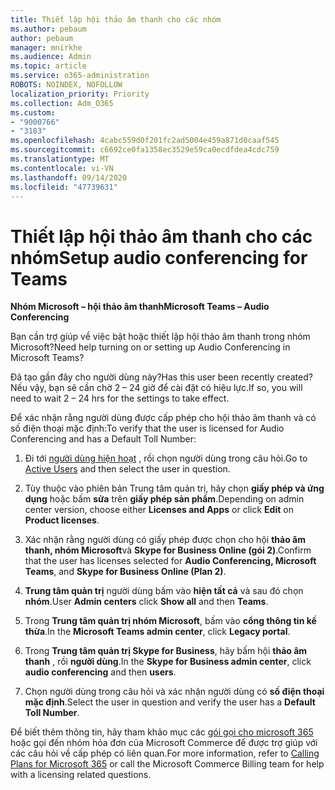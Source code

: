 ```yaml
---
title: Thiết lập hội thảo âm thanh cho các nhóm
ms.author: pebaum
author: pebaum
manager: mnirkhe
ms.audience: Admin
ms.topic: article
ms.service: o365-administration
ROBOTS: NOINDEX, NOFOLLOW
localization_priority: Priority
ms.collection: Adm_O365
ms.custom:
- "9000766"
- "3183"
ms.openlocfilehash: 4cabc559d0f201fc2ad5004e459a871d0caaf545
ms.sourcegitcommit: c6692ce0fa1358ec3529e59ca0ecdfdea4cdc759
ms.translationtype: MT
ms.contentlocale: vi-VN
ms.lasthandoff: 09/14/2020
ms.locfileid: "47739631"
---
```

# <a name="setup-audio-conferencing-for-teams"></a><span data-ttu-id="facf7-102">Thiết lập hội thảo âm thanh cho các nhóm</span><span class="sxs-lookup"><span data-stu-id="facf7-102">Setup audio conferencing for Teams</span></span>

<span data-ttu-id="facf7-103">**Nhóm Microsoft – hội thảo âm thanh**</span><span class="sxs-lookup"><span data-stu-id="facf7-103">**Microsoft Teams – Audio Conferencing**</span></span>

<span data-ttu-id="facf7-104">Bạn cần trợ giúp về việc bật hoặc thiết lập hội thảo âm thanh trong nhóm Microsoft?</span><span class="sxs-lookup"><span data-stu-id="facf7-104">Need help turning on or setting up Audio Conferencing in Microsoft Teams?</span></span>

<span data-ttu-id="facf7-105">Đã tạo gần đây cho người dùng này?</span><span class="sxs-lookup"><span data-stu-id="facf7-105">Has this user been recently created?</span></span>  <span data-ttu-id="facf7-106">Nếu vậy, bạn sẽ cần chờ 2 – 24 giờ để cài đặt có hiệu lực.</span><span class="sxs-lookup"><span data-stu-id="facf7-106">If so, you will need to wait 2 – 24 hrs for the settings to take effect.</span></span>

<span data-ttu-id="facf7-107">Để xác nhận rằng người dùng được cấp phép cho hội thảo âm thanh và có số điện thoại mặc định:</span><span class="sxs-lookup"><span data-stu-id="facf7-107">To verify that the user is licensed for Audio Conferencing and has a Default Toll Number:</span></span>

1. <span data-ttu-id="facf7-108">Đi tới [người dùng hiện hoạt](https://admin.microsoft.com/Adminportal/Home?source=applauncher#/users) , rồi chọn người dùng trong câu hỏi.</span><span class="sxs-lookup"><span data-stu-id="facf7-108">Go to [Active Users](https://admin.microsoft.com/Adminportal/Home?source=applauncher#/users) and then select the user in question.</span></span>

2. <span data-ttu-id="facf7-109">Tùy thuộc vào phiên bản Trung tâm quản trị, hãy chọn **giấy phép và ứng dụng** hoặc bấm **sửa** trên **giấy phép sản phẩm**.</span><span class="sxs-lookup"><span data-stu-id="facf7-109">Depending on admin center version, choose either **Licenses and Apps** or click **Edit** on **Product licenses**.</span></span>

3. <span data-ttu-id="facf7-110">Xác nhận rằng người dùng có giấy phép được chọn cho hội **thảo âm thanh, nhóm Microsoft**và **Skype for Business Online (gói 2)**.</span><span class="sxs-lookup"><span data-stu-id="facf7-110">Confirm that the user has licenses selected for **Audio Conferencing, Microsoft Teams**, and **Skype for Business Online (Plan 2)**.</span></span>

4. <span data-ttu-id="facf7-111">**Trung tâm quản trị** người dùng bấm vào **hiện tất cả** và sau đó chọn **nhóm**.</span><span class="sxs-lookup"><span data-stu-id="facf7-111">User **Admin centers** click **Show all** and then **Teams**.</span></span>

5. <span data-ttu-id="facf7-112">Trong **Trung tâm quản trị nhóm Microsoft**, bấm vào **cổng thông tin kế thừa**.</span><span class="sxs-lookup"><span data-stu-id="facf7-112">In the **Microsoft Teams admin center**, click **Legacy portal**.</span></span>

6. <span data-ttu-id="facf7-113">Trong **Trung tâm quản trị Skype for Business**, hãy bấm hội **thảo âm thanh** , rồi **người dùng**.</span><span class="sxs-lookup"><span data-stu-id="facf7-113">In the **Skype for Business admin center**, click **audio conferencing** and then **users**.</span></span>

7. <span data-ttu-id="facf7-114">Chọn người dùng trong câu hỏi và xác nhận người dùng có **số điện thoại mặc định**.</span><span class="sxs-lookup"><span data-stu-id="facf7-114">Select the user in question and verify the user has a **Default Toll Number**.</span></span>

<span data-ttu-id="facf7-115">Để biết thêm thông tin, hãy tham khảo mục các [gói gọi cho microsoft 365](https://docs.microsoft.com/microsoftteams/calling-plans-for-office-365) hoặc gọi đến nhóm hóa đơn của Microsoft Commerce để được trợ giúp với các câu hỏi về cấp phép có liên quan.</span><span class="sxs-lookup"><span data-stu-id="facf7-115">For more information, refer to [Calling Plans for Microsoft 365](https://docs.microsoft.com/microsoftteams/calling-plans-for-office-365) or call the Microsoft Commerce Billing team for help with a licensing related questions.</span></span>